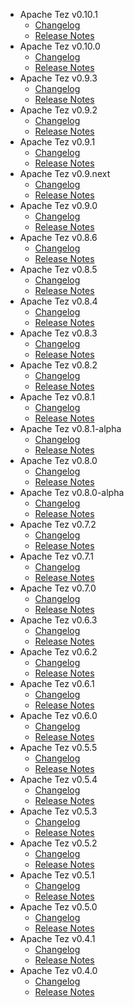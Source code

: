 
<!---
# Licensed to the Apache Software Foundation (ASF) under one
# or more contributor license agreements.  See the NOTICE file
# distributed with this work for additional information
# regarding copyright ownership.  The ASF licenses this file
# to you under the Apache License, Version 2.0 (the
# "License"); you may not use this file except in compliance
# with the License.  You may obtain a copy of the License at
#
#     http://www.apache.org/licenses/LICENSE-2.0
#
# Unless required by applicable law or agreed to in writing, software
# distributed under the License is distributed on an "AS IS" BASIS,
# WITHOUT WARRANTIES OR CONDITIONS OF ANY KIND, either express or implied.
# See the License for the specific language governing permissions and
# limitations under the License.
-->
* Apache Tez v0.10.1
    * [Changelog](0.10.1/CHANGELOG.0.10.1.md)
    * [Release Notes](0.10.1/RELEASENOTES.0.10.1.md)
* Apache Tez v0.10.0
    * [Changelog](0.10.0/CHANGELOG.0.10.0.md)
    * [Release Notes](0.10.0/RELEASENOTES.0.10.0.md)
* Apache Tez v0.9.3
    * [Changelog](0.9.3/CHANGELOG.0.9.3.md)
    * [Release Notes](0.9.3/RELEASENOTES.0.9.3.md)
* Apache Tez v0.9.2
    * [Changelog](0.9.2/CHANGELOG.0.9.2.md)
    * [Release Notes](0.9.2/RELEASENOTES.0.9.2.md)
* Apache Tez v0.9.1
    * [Changelog](0.9.1/CHANGELOG.0.9.1.md)
    * [Release Notes](0.9.1/RELEASENOTES.0.9.1.md)
* Apache Tez v0.9.next
    * [Changelog](0.9.next/CHANGELOG.0.9.next.md)
    * [Release Notes](0.9.next/RELEASENOTES.0.9.next.md)
* Apache Tez v0.9.0
    * [Changelog](0.9.0/CHANGELOG.0.9.0.md)
    * [Release Notes](0.9.0/RELEASENOTES.0.9.0.md)
* Apache Tez v0.8.6
    * [Changelog](0.8.6/CHANGELOG.0.8.6.md)
    * [Release Notes](0.8.6/RELEASENOTES.0.8.6.md)
* Apache Tez v0.8.5
    * [Changelog](0.8.5/CHANGELOG.0.8.5.md)
    * [Release Notes](0.8.5/RELEASENOTES.0.8.5.md)
* Apache Tez v0.8.4
    * [Changelog](0.8.4/CHANGELOG.0.8.4.md)
    * [Release Notes](0.8.4/RELEASENOTES.0.8.4.md)
* Apache Tez v0.8.3
    * [Changelog](0.8.3/CHANGELOG.0.8.3.md)
    * [Release Notes](0.8.3/RELEASENOTES.0.8.3.md)
* Apache Tez v0.8.2
    * [Changelog](0.8.2/CHANGELOG.0.8.2.md)
    * [Release Notes](0.8.2/RELEASENOTES.0.8.2.md)
* Apache Tez v0.8.1
    * [Changelog](0.8.1/CHANGELOG.0.8.1.md)
    * [Release Notes](0.8.1/RELEASENOTES.0.8.1.md)
* Apache Tez v0.8.1-alpha
    * [Changelog](0.8.1-alpha/CHANGELOG.0.8.1-alpha.md)
    * [Release Notes](0.8.1-alpha/RELEASENOTES.0.8.1-alpha.md)
* Apache Tez v0.8.0
    * [Changelog](0.8.0/CHANGELOG.0.8.0.md)
    * [Release Notes](0.8.0/RELEASENOTES.0.8.0.md)
* Apache Tez v0.8.0-alpha
    * [Changelog](0.8.0-alpha/CHANGELOG.0.8.0-alpha.md)
    * [Release Notes](0.8.0-alpha/RELEASENOTES.0.8.0-alpha.md)
* Apache Tez v0.7.2
    * [Changelog](0.7.2/CHANGELOG.0.7.2.md)
    * [Release Notes](0.7.2/RELEASENOTES.0.7.2.md)
* Apache Tez v0.7.1
    * [Changelog](0.7.1/CHANGELOG.0.7.1.md)
    * [Release Notes](0.7.1/RELEASENOTES.0.7.1.md)
* Apache Tez v0.7.0
    * [Changelog](0.7.0/CHANGELOG.0.7.0.md)
    * [Release Notes](0.7.0/RELEASENOTES.0.7.0.md)
* Apache Tez v0.6.3
    * [Changelog](0.6.3/CHANGELOG.0.6.3.md)
    * [Release Notes](0.6.3/RELEASENOTES.0.6.3.md)
* Apache Tez v0.6.2
    * [Changelog](0.6.2/CHANGELOG.0.6.2.md)
    * [Release Notes](0.6.2/RELEASENOTES.0.6.2.md)
* Apache Tez v0.6.1
    * [Changelog](0.6.1/CHANGELOG.0.6.1.md)
    * [Release Notes](0.6.1/RELEASENOTES.0.6.1.md)
* Apache Tez v0.6.0
    * [Changelog](0.6.0/CHANGELOG.0.6.0.md)
    * [Release Notes](0.6.0/RELEASENOTES.0.6.0.md)
* Apache Tez v0.5.5
    * [Changelog](0.5.5/CHANGELOG.0.5.5.md)
    * [Release Notes](0.5.5/RELEASENOTES.0.5.5.md)
* Apache Tez v0.5.4
    * [Changelog](0.5.4/CHANGELOG.0.5.4.md)
    * [Release Notes](0.5.4/RELEASENOTES.0.5.4.md)
* Apache Tez v0.5.3
    * [Changelog](0.5.3/CHANGELOG.0.5.3.md)
    * [Release Notes](0.5.3/RELEASENOTES.0.5.3.md)
* Apache Tez v0.5.2
    * [Changelog](0.5.2/CHANGELOG.0.5.2.md)
    * [Release Notes](0.5.2/RELEASENOTES.0.5.2.md)
* Apache Tez v0.5.1
    * [Changelog](0.5.1/CHANGELOG.0.5.1.md)
    * [Release Notes](0.5.1/RELEASENOTES.0.5.1.md)
* Apache Tez v0.5.0
    * [Changelog](0.5.0/CHANGELOG.0.5.0.md)
    * [Release Notes](0.5.0/RELEASENOTES.0.5.0.md)
* Apache Tez v0.4.1
    * [Changelog](0.4.1/CHANGELOG.0.4.1.md)
    * [Release Notes](0.4.1/RELEASENOTES.0.4.1.md)
* Apache Tez v0.4.0
    * [Changelog](0.4.0/CHANGELOG.0.4.0.md)
    * [Release Notes](0.4.0/RELEASENOTES.0.4.0.md)
